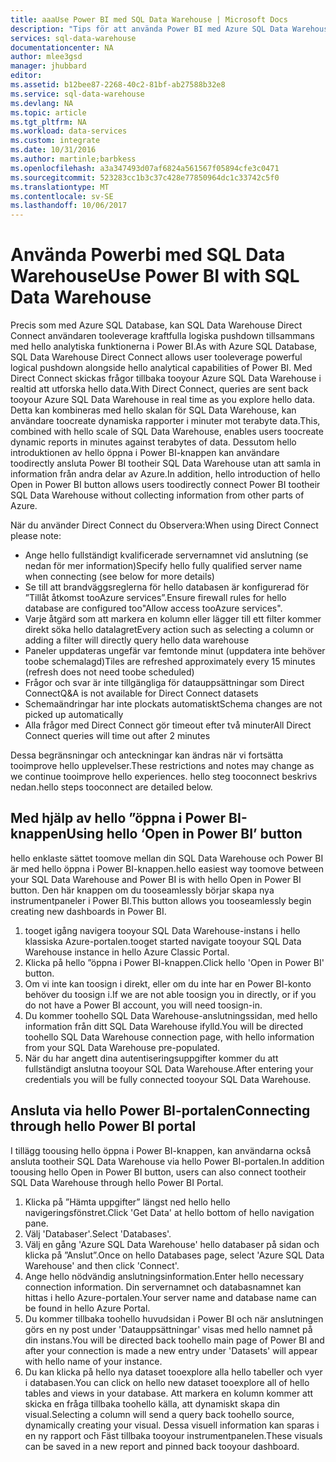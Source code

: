 ```yaml
---
title: aaaUse Power BI med SQL Data Warehouse | Microsoft Docs
description: "Tips för att använda Power BI med Azure SQL Data Warehouse för utveckling av lösningar."
services: sql-data-warehouse
documentationcenter: NA
author: mlee3gsd
manager: jhubbard
editor: 
ms.assetid: b12bee87-2268-40c2-81bf-ab27588b32e8
ms.service: sql-data-warehouse
ms.devlang: NA
ms.topic: article
ms.tgt_pltfrm: NA
ms.workload: data-services
ms.custom: integrate
ms.date: 10/31/2016
ms.author: martinle;barbkess
ms.openlocfilehash: a3a347493d07af6824a561567f05894cfe3c0471
ms.sourcegitcommit: 523283cc1b3c37c428e77850964dc1c33742c5f0
ms.translationtype: MT
ms.contentlocale: sv-SE
ms.lasthandoff: 10/06/2017
---
```

# <a name="use-power-bi-with-sql-data-warehouse"></a><span data-ttu-id="80ba6-103">Använda Powerbi med SQL Data Warehouse</span><span class="sxs-lookup"><span data-stu-id="80ba6-103">Use Power BI with SQL Data Warehouse</span></span>
<span data-ttu-id="80ba6-104">Precis som med Azure SQL Database, kan SQL Data Warehouse Direct Connect användaren tooleverage kraftfulla logiska pushdown tillsammans med hello analytiska funktionerna i Power BI.</span><span class="sxs-lookup"><span data-stu-id="80ba6-104">As with Azure SQL Database, SQL Data Warehouse Direct Connect allows user tooleverage powerful logical pushdown alongside hello analytical capabilities of Power BI.</span></span>  <span data-ttu-id="80ba6-105">Med Direct Connect skickas frågor tillbaka tooyour Azure SQL Data Warehouse i realtid att utforska hello data.</span><span class="sxs-lookup"><span data-stu-id="80ba6-105">With Direct Connect, queries are sent back tooyour Azure SQL Data Warehouse in real time as you explore hello data.</span></span>  <span data-ttu-id="80ba6-106">Detta kan kombineras med hello skalan för SQL Data Warehouse, kan användare toocreate dynamiska rapporter i minuter mot terabyte data.</span><span class="sxs-lookup"><span data-stu-id="80ba6-106">This, combined with hello scale of SQL Data Warehouse, enables users toocreate dynamic reports in minutes against terabytes of data.</span></span>  <span data-ttu-id="80ba6-107">Dessutom hello introduktionen av hello öppna i Power BI-knappen kan användare toodirectly ansluta Power BI tootheir SQL Data Warehouse utan att samla in information från andra delar av Azure.</span><span class="sxs-lookup"><span data-stu-id="80ba6-107">In addition, hello introduction of hello Open in Power BI button allows users toodirectly connect Power BI tootheir SQL Data Warehouse without collecting information from other parts of Azure.</span></span>

<span data-ttu-id="80ba6-108">När du använder Direct Connect du Observera:</span><span class="sxs-lookup"><span data-stu-id="80ba6-108">When using Direct Connect please note:</span></span>

* <span data-ttu-id="80ba6-109">Ange hello fullständigt kvalificerade servernamnet vid anslutning (se nedan för mer information)</span><span class="sxs-lookup"><span data-stu-id="80ba6-109">Specify hello fully qualified server name when connecting (see below for more details)</span></span>
* <span data-ttu-id="80ba6-110">Se till att brandväggsreglerna för hello databasen är konfigurerad för ”Tillåt åtkomst tooAzure services”.</span><span class="sxs-lookup"><span data-stu-id="80ba6-110">Ensure firewall rules for hello database are configured too"Allow access tooAzure services".</span></span>
* <span data-ttu-id="80ba6-111">Varje åtgärd som att markera en kolumn eller lägger till ett filter kommer direkt söka hello datalagret</span><span class="sxs-lookup"><span data-stu-id="80ba6-111">Every action such as selecting a column or adding a filter will  directly query hello data warehouse</span></span>
* <span data-ttu-id="80ba6-112">Paneler uppdateras ungefär var femtonde minut (uppdatera inte behöver toobe schemalagd)</span><span class="sxs-lookup"><span data-stu-id="80ba6-112">Tiles are refreshed approximately every 15 minutes (refresh does not need toobe scheduled)</span></span>
* <span data-ttu-id="80ba6-113">Frågor och svar är inte tillgängliga för datauppsättningar som Direct Connect</span><span class="sxs-lookup"><span data-stu-id="80ba6-113">Q&A is not available for Direct Connect datasets</span></span>
* <span data-ttu-id="80ba6-114">Schemaändringar har inte plockats automatiskt</span><span class="sxs-lookup"><span data-stu-id="80ba6-114">Schema changes are not picked up automatically</span></span>
* <span data-ttu-id="80ba6-115">Alla frågor med Direct Connect gör timeout efter två minuter</span><span class="sxs-lookup"><span data-stu-id="80ba6-115">All Direct Connect queries will time out after 2 minutes</span></span>

<span data-ttu-id="80ba6-116">Dessa begränsningar och anteckningar kan ändras när vi fortsätta tooimprove hello upplevelser.</span><span class="sxs-lookup"><span data-stu-id="80ba6-116">These restrictions and notes may change as we continue tooimprove hello experiences.</span></span> <span data-ttu-id="80ba6-117">hello steg tooconnect beskrivs nedan.</span><span class="sxs-lookup"><span data-stu-id="80ba6-117">hello steps tooconnect are detailed below.</span></span>  

## <a name="using-hello-open-in-power-bi-button"></a><span data-ttu-id="80ba6-118">Med hjälp av hello ”öppna i Power BI-knappen</span><span class="sxs-lookup"><span data-stu-id="80ba6-118">Using hello ‘Open in Power BI’ button</span></span>
<span data-ttu-id="80ba6-119">hello enklaste sättet toomove mellan din SQL Data Warehouse och Power BI är med hello öppna i Power BI-knappen.</span><span class="sxs-lookup"><span data-stu-id="80ba6-119">hello easiest way toomove between your SQL Data Warehouse and Power BI is with hello Open in Power BI button.</span></span> <span data-ttu-id="80ba6-120">Den här knappen om du tooseamlessly börjar skapa nya instrumentpaneler i Power BI.</span><span class="sxs-lookup"><span data-stu-id="80ba6-120">This button allows you tooseamlessly begin creating new dashboards in Power BI.</span></span>  

1. <span data-ttu-id="80ba6-121">tooget igång navigera tooyour SQL Data Warehouse-instans i hello klassiska Azure-portalen.</span><span class="sxs-lookup"><span data-stu-id="80ba6-121">tooget started navigate tooyour SQL Data Warehouse instance in hello Azure Classic Portal.</span></span>
2. <span data-ttu-id="80ba6-122">Klicka på hello ”öppna i Power BI-knappen.</span><span class="sxs-lookup"><span data-stu-id="80ba6-122">Click hello 'Open in Power BI' button.</span></span>
3. <span data-ttu-id="80ba6-123">Om vi inte kan toosign i direkt, eller om du inte har en Power BI-konto behöver du toosign i.</span><span class="sxs-lookup"><span data-stu-id="80ba6-123">If we are not able toosign you in directly, or if you do not have a Power BI account, you will need toosign-in.</span></span>  
4. <span data-ttu-id="80ba6-124">Du kommer toohello SQL Data Warehouse-anslutningssidan, med hello information från ditt SQL Data Warehouse ifylld.</span><span class="sxs-lookup"><span data-stu-id="80ba6-124">You will be directed toohello SQL Data Warehouse connection page, with hello information from your SQL Data Warehouse pre-populated.</span></span>
5. <span data-ttu-id="80ba6-125">När du har angett dina autentiseringsuppgifter kommer du att fullständigt anslutna tooyour SQL Data Warehouse.</span><span class="sxs-lookup"><span data-stu-id="80ba6-125">After entering your credentials you will be fully connected tooyour SQL Data Warehouse.</span></span>

## <a name="connecting-through-hello-power-bi-portal"></a><span data-ttu-id="80ba6-126">Ansluta via hello Power BI-portalen</span><span class="sxs-lookup"><span data-stu-id="80ba6-126">Connecting through hello Power BI portal</span></span>
<span data-ttu-id="80ba6-127">I tillägg toousing hello öppna i Power BI-knappen, kan användarna också ansluta tootheir SQL Data Warehouse via hello Power BI-portalen.</span><span class="sxs-lookup"><span data-stu-id="80ba6-127">In addition toousing hello Open in Power BI button, users can also connect tootheir SQL Data Warehouse through hello Power BI Portal.</span></span>

1. <span data-ttu-id="80ba6-128">Klicka på ”Hämta uppgifter” längst ned hello hello navigeringsfönstret.</span><span class="sxs-lookup"><span data-stu-id="80ba6-128">Click 'Get Data' at hello bottom of hello navigation pane.</span></span>
2. <span data-ttu-id="80ba6-129">Välj 'Databaser'.</span><span class="sxs-lookup"><span data-stu-id="80ba6-129">Select 'Databases'.</span></span>
3. <span data-ttu-id="80ba6-130">Välj en gång 'Azure SQL Data Warehouse' hello databaser på sidan och klicka på ”Anslut”.</span><span class="sxs-lookup"><span data-stu-id="80ba6-130">Once on hello Databases page, select 'Azure SQL Data Warehouse' and then click 'Connect'.</span></span>
4. <span data-ttu-id="80ba6-131">Ange hello nödvändig anslutningsinformation.</span><span class="sxs-lookup"><span data-stu-id="80ba6-131">Enter hello necessary connection information.</span></span>  <span data-ttu-id="80ba6-132">Din servernamnet och databasnamnet kan hittas i hello Azure-portalen.</span><span class="sxs-lookup"><span data-stu-id="80ba6-132">Your server name and database name can be found in hello Azure Portal.</span></span>
5. <span data-ttu-id="80ba6-133">Du kommer tillbaka toohello huvudsidan i Power BI och när anslutningen görs en ny post under 'Datauppsättningar' visas med hello namnet på din instans.</span><span class="sxs-lookup"><span data-stu-id="80ba6-133">You will be directed back toohello main page of Power BI and after your connection is made a new entry under 'Datasets' will appear with hello name of your instance.</span></span>  
6. <span data-ttu-id="80ba6-134">Du kan klicka på hello nya dataset tooexplore alla hello tabeller och vyer i databasen.</span><span class="sxs-lookup"><span data-stu-id="80ba6-134">You can click on hello new dataset tooexplore all of hello tables and views in your database.</span></span> <span data-ttu-id="80ba6-135">Att markera en kolumn kommer att skicka en fråga tillbaka toohello källa, att dynamiskt skapa din visual.</span><span class="sxs-lookup"><span data-stu-id="80ba6-135">Selecting a column will send a query back toohello source, dynamically creating your visual.</span></span> <span data-ttu-id="80ba6-136">Dessa visuell information kan sparas i en ny rapport och Fäst tillbaka tooyour instrumentpanelen.</span><span class="sxs-lookup"><span data-stu-id="80ba6-136">These visuals can be saved in a new report and pinned back tooyour dashboard.</span></span>

<!--Image references-->

<!--Article references-->
[SQL Data Warehouse development overview]:  ./sql-data-warehouse-overview-develop/
[SQL Data Warehouse integration overview]:  ./sql-data-warehouse-overview-integration/

<!--MSDN references-->

<!--Other Web references-->
